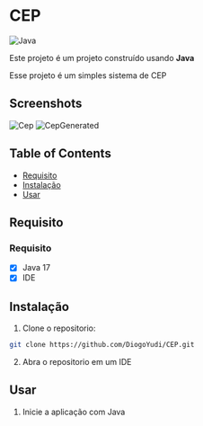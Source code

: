 # CEP

![Java](https://img.shields.io/badge/java-%23ED8B00.svg?style=for-the-badge&logo=openjdk&logoColor=white)

Este projeto é um projeto construído usando **Java**

Esse projeto é um simples sistema de CEP

## Screenshots 
![Cep](https://i.imgur.com/g7FjvVp.png)
![CepGenerated](https://i.imgur.com/RSVa1Iu.png)

## Table of Contents

- [Requisito](#requisito)
- [Instalação](#instalação)
- [Usar](#usar)


## Requisito

### Requisito

- [x] Java 17
- [x] IDE

## Instalação

1. Clone o repositorio:

```bash
git clone https://github.com/DiogoYudi/CEP.git
```

2. Abra o repositorio em um IDE

## Usar

1. Inicie a aplicação com Java



